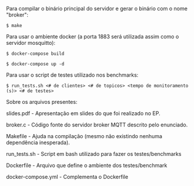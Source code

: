 Para compilar o binário principal do servidor e gerar o binário com o nome "broker":
	
	$ make

Para usar o ambiente docker (a porta 1883 será utilizada assim como o servidor mosquitto):
	
	$ docker-compose build
	
	$ docker-compose up -d

Para usar o script de testes utilizado nos benchmarks:

	$ run_tests.sh <# de clientes> <# de topicos> <tempo de monitoramento (s)> <# de testes>



Sobre os arquivos presentes:

slides.pdf - Apresentação em slides do que foi realizado no EP.

broker.c - Código fonte do servidor broker MQTT descrito pelo enunciado. 

Makefile - Ajuda na compilação (mesmo não existindo nenhuma dependência inesperada).

run_tests.sh - Script em bash utilizado para fazer os testes/benchmarks

Dockerfile - Arquivo que define o ambiente dos testes/benchmark 

docker-compose.yml - Complementa o Dockerfile

